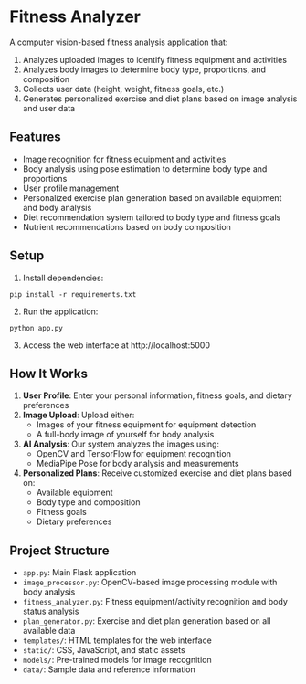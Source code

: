 # Fitness Analyzer

A computer vision-based fitness analysis application that:
1. Analyzes uploaded images to identify fitness equipment and activities
2. Analyzes body images to determine body type, proportions, and composition
3. Collects user data (height, weight, fitness goals, etc.)
4. Generates personalized exercise and diet plans based on image analysis and user data

## Features
- Image recognition for fitness equipment and activities
- Body analysis using pose estimation to determine body type and proportions
- User profile management
- Personalized exercise plan generation based on available equipment and body analysis
- Diet recommendation system tailored to body type and fitness goals
- Nutrient recommendations based on body composition

## Setup
1. Install dependencies:
```
pip install -r requirements.txt
```

2. Run the application:
```
python app.py
```

3. Access the web interface at http://localhost:5000

## How It Works
1. **User Profile**: Enter your personal information, fitness goals, and dietary preferences
2. **Image Upload**: Upload either:
   - Images of your fitness equipment for equipment detection
   - A full-body image of yourself for body analysis
3. **AI Analysis**: Our system analyzes the images using:
   - OpenCV and TensorFlow for equipment recognition
   - MediaPipe Pose for body analysis and measurements
4. **Personalized Plans**: Receive customized exercise and diet plans based on:
   - Available equipment
   - Body type and composition
   - Fitness goals
   - Dietary preferences

## Project Structure
- `app.py`: Main Flask application
- `image_processor.py`: OpenCV-based image processing module with body analysis
- `fitness_analyzer.py`: Fitness equipment/activity recognition and body status analysis
- `plan_generator.py`: Exercise and diet plan generation based on all available data
- `templates/`: HTML templates for the web interface
- `static/`: CSS, JavaScript, and static assets
- `models/`: Pre-trained models for image recognition
- `data/`: Sample data and reference information 